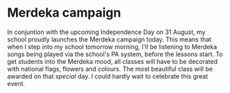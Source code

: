 Merdeka campaign
===

In conjuntion with the upcoming Independence Day on 31 August, my school proudly launches the <span lang="ms">Merdeka</span> campaign today. This means that when I step into my school tomorrow morning, I'll be listening to <span lang="ms">Merdeka</span> songs being played via the school's PA system, before the lessons start. To get students into the <span lang="ms">Merdeka</span> mood, all classes will have to be decorated with national flags, flowers and colours. The most beautiful class will be awarded on that *special* day. I could hardly wait to celebrate this great event.
